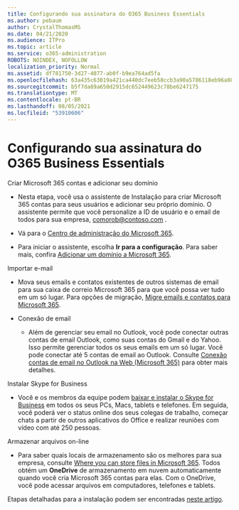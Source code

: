 ```yaml
---
title: Configurando sua assinatura do O365 Business Essentials
ms.author: pebaum
author: CrystalThomasMS
ms.date: 04/21/2020
ms.audience: ITPro
ms.topic: article
ms.service: o365-administration
ROBOTS: NOINDEX, NOFOLLOW
localization_priority: Normal
ms.assetid: df781750-3d27-4077-ab0f-b9ea764ad5fa
ms.openlocfilehash: 63a435c63019a421ca440dc7eeb58ccb3a90a5786118eb96a081f60a10e7d0b8
ms.sourcegitcommit: b5f7da89a650d2915dc652449623c78be6247175
ms.translationtype: MT
ms.contentlocale: pt-BR
ms.lasthandoff: 08/05/2021
ms.locfileid: "53910606"
---
```

# <a name="setting-up-your-o365-business-essentials-subscription"></a>Configurando sua assinatura do O365 Business Essentials

Criar Microsoft 365 contas e adicionar seu domínio
  
- Nesta etapa, você usa o assistente de Instalação para criar Microsoft 365 contas para seus usuários e adicionar seu próprio domínio. O assistente permite que você personalize a ID de usuário e o email de todos para sua empresa, [como](mailto:rob@contoso.com)rob@contoso.com .
    
- Vá para o [Centro de administração do Microsoft 365](https://login.partner.microsoftonline.cn/).
    
- Para iniciar o assistente, escolha **Ir para a configuração**. Para saber mais, confira [Adicionar um domínio a Microsoft 365](https://docs.microsoft.com/microsoft-365/admin/setup/add-domain).
    
Importar e-mail
  
- Mova seus emails e contatos existentes de outros sistemas de email para sua caixa de correio Microsoft 365 para que você possa ver tudo em um só lugar. Para opções de migração, [Migre emails e contatos para Microsoft 365](https://docs.microsoft.com/microsoft-365/admin/setup/migrate-email-and-contacts-admin).
    
- Conexão de email
    
  - Além de gerenciar seu email no Outlook, você pode conectar outras contas de email Outlook, como suas contas do Gmail e do Yahoo. Isso permite gerenciar todos os seus emails em um só lugar. Você pode conectar até 5 contas de email ao Outlook. Consulte [Conexão contas de email no Outlook na Web (Microsoft 365)](https://support.office.com/Article/Connect-email-accounts-in-Outlook-on-the-web-Office-365-d7012ff0-924f-4f78-8aca-c3912d886c4d) para obter mais detalhes. 
    
Instalar Skype for Business
  
- Você e os membros da equipe podem [baixar e instalar o Skype for Business](https://support.office.com/Article/download-and-install-Skype-for-Business-8a0d4da8-9d58-44f9-9759-5c8f340cb3fb) em todos os seus PCs, Macs, tablets e telefones. Em seguida, você poderá ver o status online dos seus colegas de trabalho, começar chats a partir de outros aplicativos do Office e realizar reuniões com vídeo com até 250 pessoas.  
    
Armazenar arquivos on-line
  
- Para saber quais locais de armazenamento são os melhores para sua empresa, consulte [Where you can store files in Microsoft 365](https://support.office.com/article/c7c20284-bc94-47f4-9728-d28e9daf0790.aspx). Todos obtém um **OneDrive** de armazenamento em nuvem automaticamente quando você cria Microsoft 365 contas para elas. Com o OneDrive, você pode acessar arquivos em computadores, telefones e tablets. 
    
Etapas detalhadas para a instalação podem ser encontradas [neste artigo](https://docs.microsoft.com/microsoft-365/admin/setup/setup).
  

